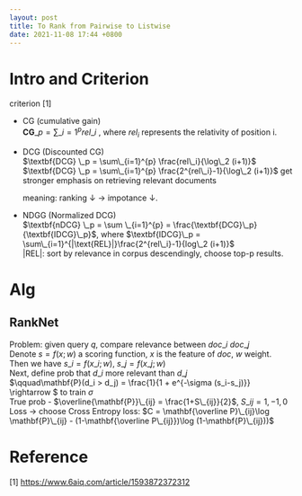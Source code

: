 ```yaml
---
layout: post
title: To Rank from Pairwise to Listwise
date: 2021-11-08 17:44 +0800
---
```

 

# Intro and Criterion
criterion [1]
- CG (cumulative gain)  
$\textbf{CG}\_p = \sum\_{i=1}^{p} rel\_i$
, where $rel_{i}$ represents the relativity of position i.

- DCG (Discounted CG)  
$\textbf{DCG} \_p = \sum\_{i=1}^{p} \frac{rel\_i}{\log\_2 (i+1)}$  
$\textbf{DCG} \_p = \sum\_{i=1}^{p} \frac{2^{rel\_i}-1}{\log\_2 (i+1)}$
  get stronger emphasis on retrieving relevant documents  

  meaning: ranking $\downarrow$ $\rightarrow$ impotance $\downarrow$.

- NDGG (Normalized DCG)  
$\textbf{nDCG} \_p = \sum \_{i=1}^{p} = \frac{\textbf{DCG}\_p}{\textbf{IDCG}\_p}$, 
where $\textbf{IDCG}\_p = \sum\_{i=1}^{|\text{REL}|}\frac{2^{rel\_i}-1}{log\_2 (i+1)}$  
$|\text{REL}|$: sort by relevance in corpus descendingly, choose top-p results.

# Alg
## RankNet
Problem: given query $q$, compare relevance between $doc\_i$ $doc\_j$  
Denote $s = f(x;w)$ a scoring function, $x$ is the feature of $doc$, $w$ weight.
Then we have $s\_i = f(x\_i;w)$, $s\_j = f(x\_j;w)$  
Next, define prob that $d\_i$ more relevant than $d\_j$   
$\qquad\mathbf{P}(d\_i > d\_j) = \frac{1}{1 + e^{-\sigma (s\_i-s\_j)}} \rightarrow $ to train $\sigma$  
True prob - $\overline{\mathbf{P}}\_{ij} = \frac{1+S\_{ij}}{2}$, $S\_{ij} = {1, -1, 0}$  
Loss $\rightarrow$ choose Cross Entropy loss: 
$C = \mathbf{\overline P}\_{ij}\log \mathbf{P}\_{ij} - (1-\mathbf{\overline P\_{ij}})\log (1-\mathbf{P}\_{ij}))$

# Reference
[1] https://www.6aiq.com/article/1593872372312

